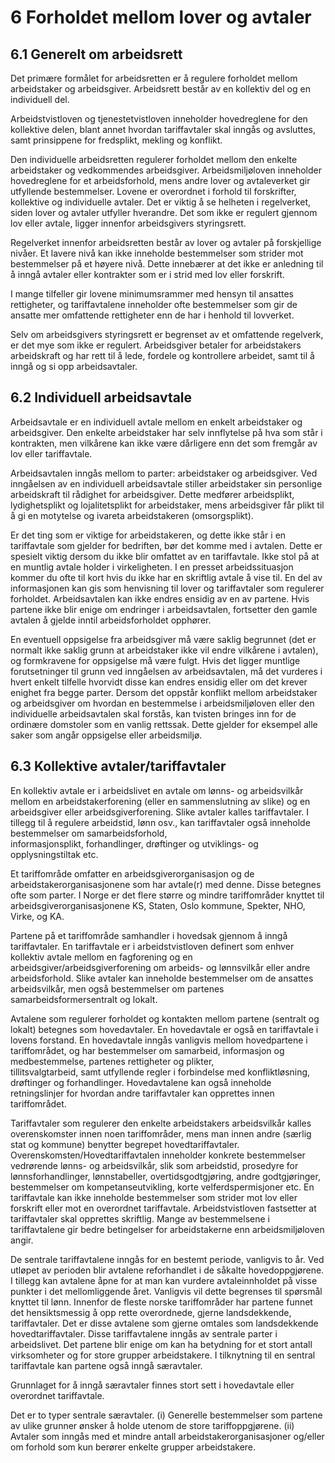 # 6 Forholdet mellom lover og avtaler

## 6.1 Generelt om arbeidsrett

Det primære formålet for arbeidsretten er å regulere forholdet mellom arbeidstaker og arbeidsgiver. Arbeidsrett består av en kollektiv del og en individuell del.

Arbeidstvistloven og tjenestetvistloven inneholder hovedreglene for den kollektive delen, blant annet hvordan tariffavtaler skal inngås og avsluttes, samt prinsippene for fredsplikt, mekling og konflikt.

Den individuelle arbeidsretten regulerer forholdet mellom den enkelte arbeidstaker og vedkommendes arbeidsgiver. Arbeidsmiljøloven inneholder hovedreglene for et arbeidsforhold, mens andre lover og avtaleverket gir utfyllende bestemmelser. Lovene er overordnet i forhold til forskrifter, kollektive og individuelle avtaler. Det er viktig å se helheten i regelverket, siden lover og avtaler utfyller hverandre. Det som ikke er regulert gjennom lov eller avtale, ligger innenfor arbeidsgivers styringsrett.

Regelverket innenfor arbeidsretten består av lover og avtaler på forskjellige nivåer. Et lavere nivå kan ikke inneholde bestemmelser som strider mot bestemmelser på et høyere nivå. Dette innebærer at det ikke er anledning til å inngå avtaler eller kontrakter som er i strid med lov eller forskrift.

I mange tilfeller gir lovene minimumsrammer med hensyn til ansattes rettigheter, og tariffavtalene inneholder ofte bestemmelser som gir de ansatte mer omfattende rettigheter enn de har i henhold til lovverket.

Selv om arbeidsgivers styringsrett er begrenset av et omfattende regelverk, er det mye som ikke er regulert. Arbeidsgiver betaler for arbeidstakers arbeidskraft og har rett til å lede, fordele og kontrollere arbeidet, samt til å inngå og si opp arbeidsavtaler.

## 6.2 Individuell arbeidsavtale

Arbeidsavtale er en individuell avtale mellom en enkelt arbeidstaker og arbeidsgiver. Den enkelte arbeidstaker har selv innflytelse på hva som står i kontrakten, men vilkårene kan ikke være dårligere enn det som fremgår av lov eller tariffavtale.

Arbeidsavtalen inngås mellom to parter: arbeidstaker og arbeidsgiver. Ved inngåelsen av en individuell arbeidsavtale stiller arbeidstaker sin personlige arbeidskraft til rådighet for arbeidsgiver. Dette medfører arbeidsplikt, lydighetsplikt og lojalitetsplikt for arbeidstaker, mens arbeidsgiver får plikt til å gi en motytelse og ivareta arbeidstakeren (omsorgsplikt).

Er det ting som er viktige for arbeidstakeren, og dette ikke står i en tariffavtale som gjelder for bedriften, bør det komme med i avtalen. Dette er spesielt viktig dersom du ikke blir omfattet av en tariffavtale. Ikke stol på at en muntlig avtale holder i virkeligheten. I en presset arbeidssituasjon kommer du ofte til kort hvis du ikke har en skriftlig avtale å vise til. En del av informasjonen kan gis som henvisning til lover og tariffavtaler som regulerer forholdet. Arbeidsavtalen kan ikke endres ensidig av en av partene. Hvis partene ikke blir enige om endringer i arbeidsavtalen, fortsetter den gamle avtalen å gjelde inntil arbeidsforholdet opphører.

En eventuell oppsigelse fra arbeidsgiver må være saklig begrunnet (det er normalt ikke saklig grunn at arbeidstaker ikke vil endre vilkårene i avtalen), og formkravene for oppsigelse må være fulgt. Hvis det ligger muntlige forutsetninger til grunn ved inngåelsen av arbeidsavtalen, må det vurderes i hvert enkelt tilfelle hvorvidt disse kan endres ensidig eller om det krever enighet fra begge parter. Dersom det oppstår konflikt mellom arbeidstaker og arbeidsgiver om hvordan en bestemmelse i arbeidsmiljøloven eller den individuelle arbeidsavtalen skal forstås, kan tvisten bringes inn for de ordinære domstoler som en vanlig rettssak. Dette gjelder for eksempel alle saker som angår oppsigelse eller arbeidsmiljø.

## 6.3 Kollektive avtaler/tariffavtaler

En kollektiv avtale er i arbeidslivet en avtale om lønns- og arbeidsvilkår mellom en arbeidstakerforening (eller en sammenslutning av slike) og en arbeidsgiver eller arbeidsgiverforening. Slike avtaler kalles tariffavtaler. I tillegg til å regulere arbeidstid, lønn osv., kan tariffavtaler også inneholde bestemmelser om samarbeidsforhold,  
informasjonsplikt, forhandlinger, drøftinger og utviklings- og opplysningstiltak etc.

Et tariffområde omfatter en arbeidsgiverorganisasjon og de arbeidstakerorganisasjonene som har avtale(r) med denne. Disse betegnes ofte som parter. I Norge er det flere større og mindre tariffområder knyttet til arbeidsgiverorganisasjonene KS, Staten, Oslo kommune, Spekter, NHO, Virke, og KA.

Partene på et tariffområde samhandler i hovedsak gjennom å inngå tariffavtaler. En tariffavtale er i arbeidstvistloven definert som enhver kollektiv avtale mellom en fagforening og en arbeidsgiver/arbeidsgiverforening om arbeids- og lønnsvilkår eller andre arbeidsforhold. Slike avtaler kan inneholde bestemmelser om de ansattes arbeidsvilkår, men også bestemmelser om partenes samarbeidsformersentralt og lokalt.

Avtalene som regulerer forholdet og kontakten mellom partene (sentralt og lokalt) betegnes som hovedavtaler. En hovedavtale er også en tariffavtale i lovens forstand. En hovedavtale inngås vanligvis mellom hovedpartene i tariffområdet, og har bestemmelser om samarbeid, informasjon og medbestemmelse, partenes rettigheter og plikter,  
tillitsvalgtarbeid, samt utfyllende regler i forbindelse med konfliktløsning, drøftinger og forhandlinger. Hovedavtalene kan også inneholde retningslinjer for hvordan andre tariffavtaler kan opprettes innen tariffområdet.

Tariffavtaler som regulerer den enkelte arbeidstakers arbeidsvilkår kalles overenskomster innen noen tariffområder, mens man innen andre (særlig stat og kommune) benytter begrepet hovedtariffavtaler. Overenskomsten/Hovedtariffavtalen inneholder konkrete bestemmelser vedrørende lønns- og arbeidsvilkår, slik som arbeidstid, prosedyre for lønnsforhandlinger, lønnstabeller, overtidsgodtgjøring, andre godtgjøringer, bestemmelser om kompetanseutvikling, korte velferdspermisjoner etc. En tariffavtale kan ikke inneholde bestemmelser som strider mot lov eller forskrift eller mot en overordnet tariffavtale. Arbeidstvistloven fastsetter at tariffavtaler skal opprettes skriftlig. Mange av bestemmelsene i tariffavtalene gir bedre betingelser for arbeidstakerne enn arbeidsmiljøloven angir.

De sentrale tariffavtalene inngås for en bestemt periode, vanligvis to år. Ved utløpet av perioden blir avtalene reforhandlet i de såkalte hovedoppgjørene. I tillegg kan avtalene åpne for at man kan vurdere avtaleinnholdet på visse punkter i det mellomliggende året. Vanligvis vil dette begrenses til spørsmål knyttet til lønn. Innenfor de fleste norske tariffområder har partene funnet det hensiktsmessig å opp rette overordnede, gjerne landsdekkende, tariffavtaler. Det er disse avtalene som gjerne omtales som landsdekkende hovedtariffavtaler. Disse tariffavtalene inngås av sentrale parter i arbeidslivet. Det partene blir enige om kan ha betydning for et stort antall virksomheter og for store grupper arbeidstakere. I tilknytning til en sentral tariffavtale kan partene også inngå særavtaler.

Grunnlaget for å inngå særavtaler finnes stort sett i hovedavtale eller overordnet tariffavtale.

Det er to typer sentrale særavtaler. (i) Generelle bestemmelser som partene av ulike grunner ønsker å holde utenom de store tariffoppgjørene. (ii) Avtaler som inngås med et mindre antall arbeidstakerorganisasjoner og/eller om forhold som kun berører enkelte grupper arbeidstakere.